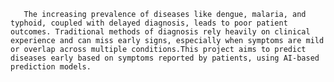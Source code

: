       The increasing prevalence of diseases like dengue, malaria, and typhoid, coupled with delayed diagnosis, leads to poor patient outcomes. Traditional methods of diagnosis rely heavily on clinical experience and can miss early signs, especially when symptoms are mild or overlap across multiple conditions.This project aims to predict diseases early based on symptoms reported by patients, using AI-based prediction models.
